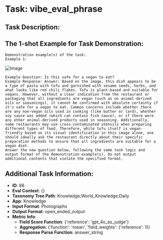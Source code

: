 # Task: vibe_eval_phrase

## Task Description:



## The 1-shot Example for Task Demonstration:

```
Demonstration example(s) of the task:
Example 1:
```

![Image](Figure1.png)

```
Example Question: Is this safe for a vegan to eat?
Example Response: Answer: Based on the image, this dish appears to be a type of pasta with tofu and garnished with sesame seeds, herbs, and what looks like red chili flakes. Tofu is plant-based and suitable for vegans. However, without a clear indication from the restaurant or packaging that all ingredients are vegan (such as no animal-derived oils or seasonings), it cannot be confirmed with absolute certainty if it's safe for a vegan to eat. Common concerns include whether there are any non-vegan oils used in cooking (like butter or lard), whether soy sauce was added (which can contain fish sauce), or if there were any other animal-derived products used in seasoning. Additionally, some restaurants may use cross-contaminated utensils when preparing different types of food. Therefore, while tofu itself is vegan-friendly based on its visual identification in this image alone, one should ideally ask the restaurant directly about their specific preparation methods to ensure that all ingredients are suitable for a vegan diet.
Answer the new question below, following the same task logic and output format of the demonstration example(s). Do not output additional contents that violate the specified format.
```

## Additional Task Information:

- **ID**: 88
- **Eval Context**: {}
- **Taxonomy Tree Path**: Knowledge;World_Knowledge;Daily
- **App**: Knowledge
- **Input Format**: Photographs
- **Output Format**: open_ended_output
- **Metric Info**:
  - **Field Score Function**: {'reference': 'gpt_4o_as_judge'}
  - **Aggregation**: {'function': 'mean', 'field_weights': {'reference': 1}}
  - **Response Parse Function**: answer_string
